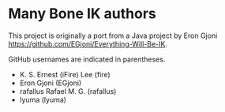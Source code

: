 # Many Bone IK authors

This project is originally a port from a Java project by Eron Gjoni https://github.com/EGjoni/Everything-Will-Be-IK.

GitHub usernames are indicated in parentheses.

- K. S. Ernest (iFire) Lee (fire)
- Eron Gjoni (EGjoni)
- rafallus Rafael M. G. (rafallus)
- lyuma (lyuma)
